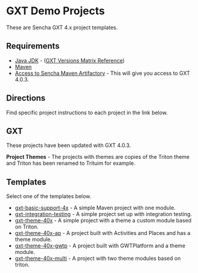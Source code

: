 # GXT Demo Projects
These are Sencha GXT 4.x project templates.

## Requirements

* [Java JDK](https://docs.sencha.com/gxt/4.x/guides/getting_started/Versions.html) - ([GXT Versions Matrix Reference](https://docs.sencha.com/gxt/4.x/guides/getting_started/Versions.html))
* [Maven](https://maven.apache.org/install.html)
* [Access to Sencha Maven Artifactory](http://docs.sencha.com/gxt/4.x/guides/getting_started/maven/Maven.html) - This will give you access to GXT 4.0.3.

## Directions
Find specific project instructions to each project in the link below. 

## GXT 
These projects have been updated with GXT 4.0.3. 

**Project Themes** - The projects with themes are copies of the Triton theme and Triton has been renamed to Trituim for example. 

## Templates
Select one of the templates below. 

* [gxt-basic-support-4x](./gxt-basic-support-4x) - A simple Maven project with one module. 
* [gxt-integration-testing](./gxt-integration-testing) - A simple project set up with integration testing.
* [gxt-theme-40x](./gxt-theme-40x) - A simple project with a theme a custom module based on Triton.
* [gxt-theme-40x-ap](./gxt-theme-40x-ap) - A project built with Activities and Places and has a theme module.
* [gxt-theme-40x-gwtp](./gxt-theme-40x-gwtp) - A project built with GWTPlatform and a theme module.
* [gxt-theme-40x-multi](./gxt-theme-40x-multi) - A project with two theme modules based on triton. 




